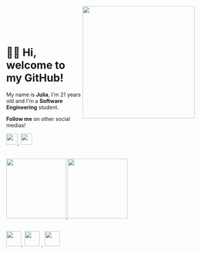 <img align="right" height="300cm" src="https://user-images.githubusercontent.com/119365652/205514146-ecaa3e88-089a-4804-b134-97b7a3924043.gif"/>
<br>
</br>

<br>
</br>

<h1 align="left">👋🏻 Hi, welcome to my GitHub!</h1>

<p>My name is <strong>Julia</strong>, I'm 21 years old and I'm a <strong>Software Engineering</strong> student.</p>
<p> <strong>Follow me</strong> on other social medias!</p>


<div>
<a href="https://www.linkedin.com/in/hijuliacss"/> <img height="30cm" src="https://user-images.githubusercontent.com/119365652/205716315-2c1ffb8e-d1fa-48de-9144-21d83c293633.png"/> <a href="https://www.instagram.com/hijucs"/> <img height="30cm" hspace="5" src="https://user-images.githubusercontent.com/119365652/205716416-d6852ff6-14da-4a03-8f3d-9a9992035e76.png"/>
</div>
<br>

</br>

<div align="left">
<a href="https://github.com/hijuliacs">
<img height="160em" src="https://github-readme-stats.vercel.app/api?username=hijuliacs&show_icons=true&theme=nightowl&include_all_commits=true&count_private=true"/>
<img height="160em" src="https://github-readme-stats.vercel.app/api/top-langs/?username=hijuliacs&layout=compact&langs_count=7&theme=nightowl"/>
</div>
<br>
  
<img height="40cm" src="https://cdn.jsdelivr.net/gh/devicons/devicon/icons/html5/html5-original.svg"/> <img height="40cm" hspace="5" src="https://cdn.jsdelivr.net/gh/devicons/devicon/icons/css3/css3-original.svg"/> <img height="40cm" hspace="5" src="https://user-images.githubusercontent.com/119365652/205512437-78ed2837-2f0f-44c5-88ff-c834ffdc17bf.png"/>
<br>
